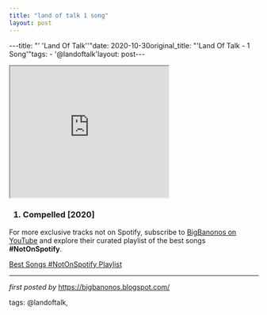 ```yaml
---
title: "land of talk 1 song"
layout: post
---
```

---title: "' 'Land Of Talk''"date: 2020-10-30original_title: "'Land Of Talk - 1 Song'"tags:  - '@landoftalk'layout: post---<br /><div class="separator" ><iframe allowfullscreen="" class="BLOG_video_class" height="266" src="https://www.youtube.com/embed/BIlWUiSc0iM" width="320" youtube-src-id="BIlWUiSc0iM"></iframe></div><h3><ol><li>Compelled [2020]</li></ol></h3><!--Subscribe and Playlist Links--><div>    <p>For more exclusive tracks not on Spotify, subscribe to <a href="https://www.youtube.com/@BigBanonos" target="_blank">BigBanonos on YouTube</a> and explore their curated playlist of the best songs <strong>#NotOnSpotify</strong>.</p>    <p><a href="https://www.youtube.com/playlist?list=PLtuNtuTatqI0kFahUCbtbfenC_ET5O_tr" target="_blank">Best Songs #NotOnSpotify Playlist<br /></a></p></div><hr /><p><em>first posted by</em> <a href="https://bigbanonos.blogspot.com/" rel="noopener" target="_new">https://bigbanonos.blogspot.com/</a></p><p>tags: @landoftalk,</p>